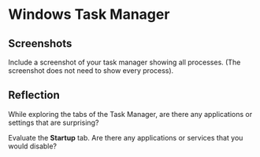 # Windows Task Manager

## Screenshots

Include a screenshot of your task manager showing all processes. (The screenshot does not need to show every process).

## Reflection

While exploring the tabs of the Task Manager, are there any applications or settings that are surprising?

Evaluate the **Startup** tab. Are there any applications or services that you would disable?
